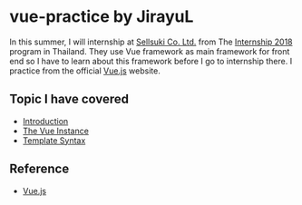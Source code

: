 # vue-practice by JirayuL
In this summer, I will internship at [Sellsuki Co. Ltd.](http://www.sellsuki.co.th) from The [Internship 2018](http://www.theinternship.io) program in Thailand. They use Vue framework as main framework for front end so I have to learn about this framework before I go to internship there. I practice from the official [Vue.js](https://vuejs.org) website.
## Topic I have covered
* [Introduction](https://github.com/JirayuL/vue-practice/tree/master/Introduction)
* [The Vue Instance](https://github.com/JirayuL/vue-practice/tree/master/The%20Vue%20Instance)
* [Template Syntax](https://github.com/JirayuL/vue-practice/tree/master/Template%20Syntax)

## Reference
* [Vue.js](https://vuejs.org/v2/guide/index.html)
